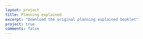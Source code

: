 ```yaml
---
layout: project
title: Planning explained
excerpt: "Download the original planning explained booklet"
project: true
comments: false
---
```

